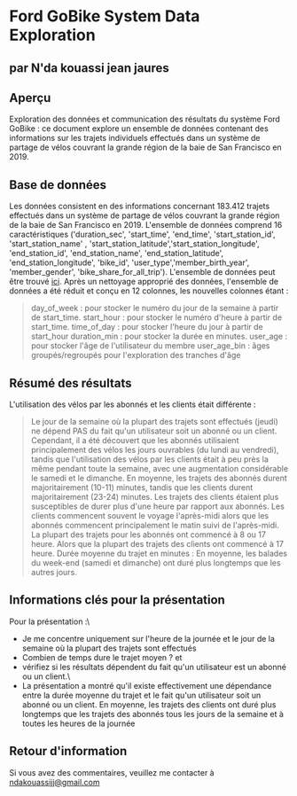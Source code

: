 # Ford GoBike System Data Exploration
## par N'da kouassi jean jaures

## Aperçu
Exploration des données et communication des résultats du système Ford GoBike : ce document explore un ensemble de données contenant des informations sur les trajets individuels effectués dans un système de partage de vélos couvrant la grande région de la baie de San Francisco en 2019.

## Base de données

Les données consistent en des informations concernant 183.412 trajets effectués dans un système de partage de vélos couvrant la grande région de la baie de San Francisco en 2019. L'ensemble de données comprend 16 caractéristiques ('duration_sec', 'start_time', 'end_time', 'start_station_id', 'start_station_name' , 'start_station_latitude','start_station_longitude', 'end_station_id', 'end_station_name', 'end_station_latitude', 'end_station_longitude', 'bike_id', 'user_type','member_birth_year', 'member_gender', 'bike_share_for_all_trip'). L'ensemble de données peut être trouvé [ici](https://video.udacity-data.com/topher/2020/October/5f91cf38_201902-fordgobike-tripdata/201902-fordgobike-tripdata.csv).
Après un nettoyage approprié des données, l'ensemble de données a été réduit et conçu en 12 colonnes, les nouvelles colonnes étant :

> day_of_week : pour stocker le numéro du jour de la semaine à partir de start_time.
> start_hour : pour stocker le numéro d'heure à partir de start_time.
> time_of_day : pour stocker l'heure du jour à partir de start_hour
> duration_min : pour stocker la durée en minutes.
> user_age : pour stocker l'âge de l'utilisateur du membre
> user_age_bin : âges groupés/regroupés pour l'exploration des tranches d'âge


## Résumé des résultats

L'utilisation des vélos par les abonnés et les clients était différente :

> Le jour de la semaine où la plupart des trajets sont effectués (jeudi) ne dépend PAS du fait qu'un utilisateur soit un abonné ou un client. Cependant, il a été découvert que les abonnés utilisaient principalement des vélos les jours ouvrables (du lundi au vendredi), tandis que l'utilisation des vélos par les clients était à peu près la même pendant toute la semaine, avec une augmentation considérable le samedi et le dimanche.
> En moyenne, les trajets des abonnés durent majoritairement (10-11) minutes, tandis que les clients durent majoritairement (23-24) minutes.
> Les trajets des clients étaient plus susceptibles de durer plus d'une heure par rapport aux abonnés.
> Les clients commencent souvent le voyage l'après-midi alors que les abonnés commencent principalement le matin suivi de l'après-midi.
> La plupart des trajets pour les abonnés ont commencé à 8 ou 17 heure. Alors que la plupart des trajets des clients ont commencé à 17 heure.
Durée moyenne du trajet en minutes :
> En moyenne, les balades du week-end (samedi et dimanche) ont duré plus longtemps que les autres jours.

## Informations clés pour la présentation

Pour la présentation :\
* Je me concentre uniquement sur l'heure de la journée et le jour de la semaine où la plupart des trajets sont effectués
* Combien de temps dure le trajet moyen ? et
* vérifiez si les résultats dépendent du fait qu'un utilisateur est un abonné ou un client.\
* La présentation a montré qu'il existe effectivement une dépendance entre la durée moyenne du trajet et le fait qu'un utilisateur soit un abonné ou un client. En moyenne, les trajets des clients ont duré plus longtemps que les trajets des abonnés tous les jours de la semaine et à toutes les heures de la journée


## Retour d'information

Si vous avez des commentaires, veuillez me contacter à ndakouassijj@gmail.com